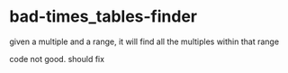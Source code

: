 # bad-times_tables-finder

given a multiple and a range, it will find all the multiples within that range

code not good. should fix
